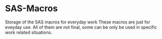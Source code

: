 # SAS-Macros
Storage of the SAS macros for everyday work
These macros are just for eveyday use. All of them are not final, some can be only be used in specific work related situations.
